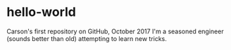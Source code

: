 # hello-world
Carson's first repository on GitHub, October 2017
I'm a seasoned engineer (sounds better than old) attempting to learn new tricks.
